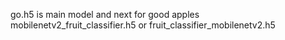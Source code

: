 go.h5 is main model and next for good apples mobilenetv2_fruit_classifier.h5 or fruit_classifier_mobilenetv2.h5
